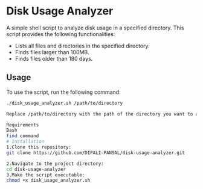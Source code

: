 # Disk Usage Analyzer

A simple shell script to analyze disk usage in a specified directory. This script provides the following functionalities:

- Lists all files and directories in the specified directory.
- Finds files larger than 100MB.
- Finds files older than 180 days.

## Usage

To use the script, run the following command:

```bash
./disk_usage_analyzer.sh /path/to/directory

Replace /path/to/directory with the path of the directory you want to analyze.

Requirements
Bash
find command
# Installation
1.Clone this repository:
git clone https://github.com/DIPALI-PANSAL/disk-usage-analyzer.git

2.Navigate to the project directory:
cd disk-usage-analyzer
3.Make the script executable:
chmod +x disk_usage_analyzer.sh
